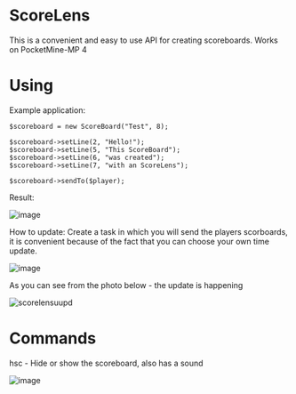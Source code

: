 # ScoreLens
This is a convenient and easy to use API for creating scoreboards. Works on PocketMine-MP 4

# Using
Example application:

```
$scoreboard = new ScoreBoard("Test", 8);

$scoreboard->setLine(2, "Hello!");
$scoreboard->setLine(5, "This ScoreBoard");
$scoreboard->setLine(6, "was created");
$scoreboard->setLine(7, "with an ScoreLens");

$scoreboard->sendTo($player);
```


Result:

![image](https://user-images.githubusercontent.com/109813776/213054045-cd7737cf-33a8-443e-bb37-ad091d3aef44.png)

How to update:
Create a task in which you will send the players scorboards, it is convenient because of the fact that you can choose your own time update.


![image](https://user-images.githubusercontent.com/109813776/213054545-ec1102f8-251b-460e-a1ec-8588d180d0b7.png)



As you can see from the photo below - the update is happening


![scorelensuupd](https://user-images.githubusercontent.com/109813776/213055006-e2b1bd63-1b57-47dc-a59f-0856ed68eac7.png)

# Commands

hsc - Hide or show the scoreboard, also has a sound

![image](https://user-images.githubusercontent.com/109813776/213057064-d60be274-cc1b-4327-a95f-7fe979507e51.png)
